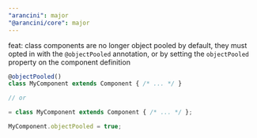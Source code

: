 ```yaml
---
"arancini": major
"@arancini/core": major
---
```


feat: class components are no longer object pooled by default, they must opted in with the `@objectPooled` annotation, or by setting the `objectPooled` property on the component definition

```ts
@objectPooled()
class MyComponent extends Component { /* ... */ }

// or

= class MyComponent extends Component { /* ... */ };

MyComponent.objectPooled = true;
```

